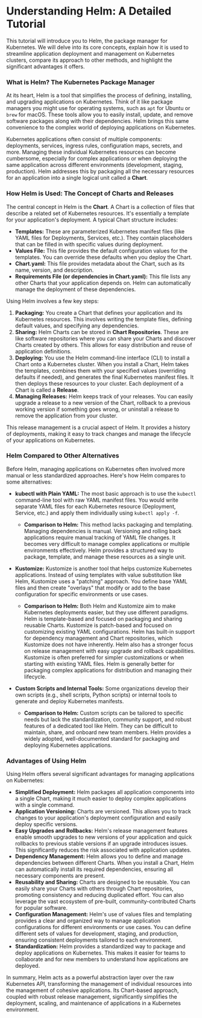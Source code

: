 # Understanding Helm: A Detailed Tutorial

This tutorial will introduce you to Helm, the package manager for Kubernetes. We will delve into its core concepts, explain how it is used to streamline application deployment and management on Kubernetes clusters, compare its approach to other methods, and highlight the significant advantages it offers.

### What is Helm? The Kubernetes Package Manager

At its heart, Helm is a tool that simplifies the process of defining, installing, and upgrading applications on Kubernetes. Think of it like package managers you might use for operating systems, such as `apt` for Ubuntu or `brew` for macOS. These tools allow you to easily install, update, and remove software packages along with their dependencies. Helm brings this same convenience to the complex world of deploying applications on Kubernetes.

Kubernetes applications often consist of multiple components: deployments, services, ingress rules, configuration maps, secrets, and more. Managing these individual Kubernetes resources can become cumbersome, especially for complex applications or when deploying the same application across different environments (development, staging, production). Helm addresses this by packaging all the necessary resources for an application into a single logical unit called a **Chart**.

### How Helm is Used: The Concept of Charts and Releases

The central concept in Helm is the **Chart**. A Chart is a collection of files that describe a related set of Kubernetes resources. It's essentially a template for your application's deployment. A typical Chart structure includes:

* **Templates:** These are parameterized Kubernetes manifest files (like YAML files for Deployments, Services, etc.). They contain placeholders that can be filled in with specific values during deployment.
* **Values File:** This file provides the default configuration values for the templates. You can override these defaults when you deploy the Chart.
* **Chart.yaml:** This file provides metadata about the Chart, such as its name, version, and description.
* **Requirements File (or dependencies in Chart.yaml):** This file lists any other Charts that your application depends on. Helm can automatically manage the deployment of these dependencies.

Using Helm involves a few key steps:

1.  **Packaging:** You create a Chart that defines your application and its Kubernetes resources. This involves writing the template files, defining default values, and specifying any dependencies.
2.  **Sharing:** Helm Charts can be stored in **Chart Repositories**. These are like software repositories where you can share your Charts and discover Charts created by others. This allows for easy distribution and reuse of application definitions.
3.  **Deploying:** You use the Helm command-line interface (CLI) to install a Chart onto a Kubernetes cluster. When you install a Chart, Helm takes the templates, combines them with your specified values (overriding defaults if needed), and generates the final Kubernetes manifest files. It then deploys these resources to your cluster. Each deployment of a Chart is called a **Release**.
4.  **Managing Releases:** Helm keeps track of your releases. You can easily upgrade a release to a new version of the Chart, rollback to a previous working version if something goes wrong, or uninstall a release to remove the application from your cluster.

This release management is a crucial aspect of Helm. It provides a history of deployments, making it easy to track changes and manage the lifecycle of your applications on Kubernetes.

### Helm Compared to Other Alternatives

Before Helm, managing applications on Kubernetes often involved more manual or less standardized approaches. Here's how Helm compares to some alternatives:

* **kubectl with Plain YAML:** The most basic approach is to use the `kubectl` command-line tool with raw YAML manifest files. You would write separate YAML files for each Kubernetes resource (Deployment, Service, etc.) and apply them individually using `kubectl apply -f`.

    * **Comparison to Helm:** This method lacks packaging and templating. Managing dependencies is manual. Versioning and rolling back applications require manual tracking of YAML file changes. It becomes very difficult to manage complex applications or multiple environments effectively. Helm provides a structured way to package, template, and manage these resources as a single unit.

* **Kustomize:** Kustomize is another tool that helps customize Kubernetes applications. Instead of using templates with value substitution like Helm, Kustomize uses a "patching" approach. You define base YAML files and then create "overlays" that modify or add to the base configuration for specific environments or use cases.

    * **Comparison to Helm:** Both Helm and Kustomize aim to make Kubernetes deployments easier, but they use different paradigms. Helm is template-based and focused on packaging and sharing reusable Charts. Kustomize is patch-based and focused on customizing existing YAML configurations. Helm has built-in support for dependency management and Chart repositories, which Kustomize does not have inherently. Helm also has a stronger focus on release management with easy upgrade and rollback capabilities. Kustomize is often preferred for simpler customizations or when starting with existing YAML files. Helm is generally better for packaging complex applications for distribution and managing their lifecycle.

* **Custom Scripts and Internal Tools:** Some organizations develop their own scripts (e.g., shell scripts, Python scripts) or internal tools to generate and deploy Kubernetes manifests.

    * **Comparison to Helm:** Custom scripts can be tailored to specific needs but lack the standardization, community support, and robust features of a dedicated tool like Helm. They can be difficult to maintain, share, and onboard new team members. Helm provides a widely adopted, well-documented standard for packaging and deploying Kubernetes applications.

### Advantages of Using Helm

Using Helm offers several significant advantages for managing applications on Kubernetes:

* **Simplified Deployment:** Helm packages all application components into a single Chart, making it much easier to deploy complex applications with a single command.
* **Application Versioning:** Charts are versioned. This allows you to track changes to your application's deployment configuration and easily deploy specific versions.
* **Easy Upgrades and Rollbacks:** Helm's release management features enable smooth upgrades to new versions of your application and quick rollbacks to previous stable versions if an upgrade introduces issues. This significantly reduces the risk associated with application updates.
* **Dependency Management:** Helm allows you to define and manage dependencies between different Charts. When you install a Chart, Helm can automatically install its required dependencies, ensuring all necessary components are present.
* **Reusability and Sharing:** Charts are designed to be reusable. You can easily share your Charts with others through Chart repositories, promoting consistency and reducing duplicated effort. You can also leverage the vast ecosystem of pre-built, community-contributed Charts for popular software.
* **Configuration Management:** Helm's use of values files and templating provides a clear and organized way to manage application configurations for different environments or use cases. You can define different sets of values for development, staging, and production, ensuring consistent deployments tailored to each environment.
* **Standardization:** Helm provides a standardized way to package and deploy applications on Kubernetes. This makes it easier for teams to collaborate and for new members to understand how applications are deployed.

In summary, Helm acts as a powerful abstraction layer over the raw Kubernetes API, transforming the management of individual resources into the management of cohesive applications. Its Chart-based approach, coupled with robust release management, significantly simplifies the deployment, scaling, and maintenance of applications in a Kubernetes environment.